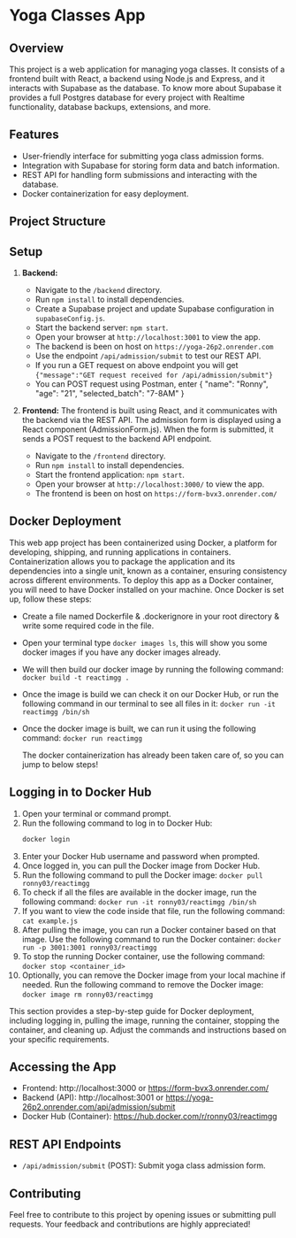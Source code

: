 # Yoga Classes App

## Overview

This project is a web application for managing yoga classes. It consists of a frontend built with React, a backend using Node.js and Express, and it interacts with Supabase as the database. 
To know more about Supabase it provides a full Postgres database for every project with Realtime functionality, database backups, extensions, and more.

## Features

- User-friendly interface for submitting yoga class admission forms.
- Integration with Supabase for storing form data and batch information.
- REST API for handling form submissions and interacting with the database.
- Docker containerization for easy deployment.

## Project Structure


## Setup

1. **Backend:**
   - Navigate to the `/backend` directory.
   - Run `npm install` to install dependencies.
   - Create a Supabase project and update Supabase configuration in `supabaseConfig.js`.
   - Start the backend server: `npm start`.
   - Open your browser at `http://localhost:3001` to view the app.
   - The backend is been on host on `https://yoga-26p2.onrender.com`
   - Use the endpoint `/api/admission/submit` to test our REST API.
   - If you run a GET request on above endpoint you will get `{"message":"GET request received for /api/admission/submit"}`
   - You can POST request using Postman, enter 
        {
        "name": "Ronny",
        "age": "21",
        "selected_batch": "7-8AM"
        }

2. **Frontend:**
The frontend is built using React, and it communicates with the backend via the REST API.
The admission form is displayed using a React component (AdmissionForm.js).
When the form is submitted, it sends a POST request to the backend API endpoint.

   - Navigate to the `/frontend` directory.
   - Run `npm install` to install dependencies.
   - Start the frontend application: `npm start`.
   - Open your browser at `http://localhost:3000/` to view the app.
   - The frontend is been on host on `https://form-bvx3.onrender.com/`

## Docker Deployment
This web app project has been containerized using Docker, a platform for developing, shipping, and running applications in containers. Containerization allows you to package the application and its dependencies into a single unit, known as a container, ensuring consistency across different environments.
To deploy this app as a Docker container, you will need to have Docker installed on your machine. Once Docker is set up, follow these steps:
- Create a file named Dockerfile & .dockerignore in your root directory & write some required code in the file.
- Open your terminal type `docker images ls`, this will show you some docker images if you have any docker images already.
- We will then build our docker image by running the following command:
  `docker build -t reactimgg .`
- Once the image is build we can check it on our Docker Hub, or run the following command in our terminal to see all files in it:
  `docker run -it reactimgg /bin/sh`
- Once the docker image is built, we can run it using the following command:
  `docker run reactimgg`

    The docker containerization has already been taken care of, so you can jump to below steps!

## Logging in to Docker Hub
1. Open your terminal or command prompt.
2. Run the following command to log in to Docker Hub:
   ```bash
   docker login
3. Enter your Docker Hub username and password when prompted.
4. Once logged in, you can pull the Docker image from Docker Hub.
5. Run the following command to pull the Docker image:
   `docker pull ronny03/reactimgg`
6. To check if all the files are available in the docker image, run the following command:
    `docker run -it ronny03/reactimgg /bin/sh`
7. If you want to view the code inside that file, run the following command:
    `cat example.js`
8. After pulling the image, you can run a Docker container based on that image.
   Use the following command to run the Docker container:
   `docker run -p 3001:3001 ronny03/reactimgg`
9. To stop the running Docker container, use the following command:
   `docker stop <container_id>`
10. Optionally, you can remove the Docker image from your local machine if needed.
    Run the following command to remove the Docker image:
    `docker image rm ronny03/reactimgg`


This section provides a step-by-step guide for Docker deployment, including logging in, pulling the image, running the container, stopping the container, and cleaning up. Adjust the commands and instructions based on your specific requirements.


    


## Accessing the App

- Frontend: http://localhost:3000 or https://form-bvx3.onrender.com/
- Backend (API): http://localhost:3001 or https://yoga-26p2.onrender.com/api/admission/submit
- Docker Hub (Container): https://hub.docker.com/r/ronny03/reactimgg

## REST API Endpoints

- `/api/admission/submit` (POST): Submit yoga class admission form.

## Contributing

Feel free to contribute to this project by opening issues or submitting pull requests. Your feedback and contributions are highly appreciated!





